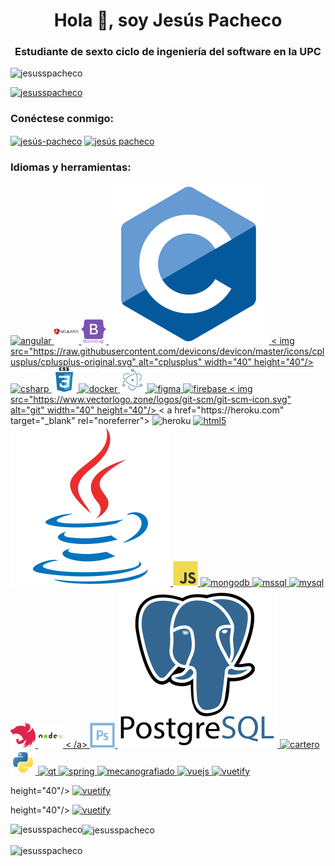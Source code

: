 <h1 align="center">Hola 👋, soy Jesús Pacheco</h1>
<h3 align="center">Estudiante de sexto ciclo de ingeniería del software en la UPC</h3>

<p align="left"> <img src="https://komarev.com/ghpvc/?username=jesusspacheco&label=Profile%20views&color=0e75b6&style=flat" alt="jesusspacheco" /> </p>

<p align="left"> <a href=" https://github.com/ryo-ma/github-profile-trofeo"><img src="https://github-perfil-trofeo.vercel.app/?username=jesusspacheco" alt="jesusspacheco" /> </a> </p>

<h3 align="left">Conéctese conmigo:</h3>
<p align="left">
<a href="https://linkedin.com/in/jesús-pacheco" target="blank"><img align="center" src="https://raw.githubusercontent.com/rahuldkjain/github-profile -readme-generator/master/src/images/icons/Social/linked-in-alt.svg" alt="jesús-pacheco" height="30" width="40" /></a>
<a href= "https://www.youtube.com/c/jesús pacheco" target="blank"><img align="center" src="https://raw.githubusercontent.com/rahuldkjain/github-profile-readme- generador/master/src/images/icons/Social/youtube.svg" alt="jesús pacheco" height="30" width="40" /></a>
</p>

<h3 align="left"> Idiomas y herramientas:</h3>
<p align="left"> <a href="https://angular.io" target="_blank" rel="noreferrer"> <img src="https://angular.io/assets/images/logos /angular/angular.svg" alt="angular" ancho="40" altura="40"/> </a> <a href="https://angular.io" target="_blank" rel="noreferrer "> <img src="https://raw.githubusercontent.com/devicons/devicon/master/icons/angularjs/angularjs-original-wordmark.svg" alt="angularjs" width="40" height="40" /> </a> <a href="https://getbootstrap.com" target="_blank" rel="noreferrer"> <img src="https://raw.githubusercontent.com/devicons/devicon/master/icons/bootstrap/bootstrap-plain-wordmark.svg" alt="bootstrap" width="40" height="40"/> </a> <a href="https:// www.cprogramming.com/" target="_blank" rel="noreferrer"> <img src="https://raw.githubusercontent.com/devicons/devicon/master/icons/c/c-original.svg" alt ="c" ancho="40" altura="40"/> </a> <a href="https://www.w3schools.com/cpp/" target="_blank" rel="noreferrer"> < img src="https://raw.githubusercontent.com/devicons/devicon/master/icons/cplusplus/cplusplus-original.svg" alt="cplusplus" width="40" height="40"/> </a ><a href="https://www.w3schools.com/cs/" target="_blank" rel="noreferrer"> <img src="https://raw.githubusercontent.com/devicons/devicon/master/ iconos/csharp/csharp-original.svg" alt="csharp" width="40" height="40"/> </a> <a href="https://www.w3schools.com/css/" objetivo ="_blank" rel="noreferrer"> <img src="https://raw.githubusercontent.com/devicons/devicon/master/icons/css3/css3-original-wordmark.svg" alt="css3" width= "40" height="40"/> </a> <a href="https://www.docker.com/" target="_blank" rel="noreferrer"> <img src="https:// crudo.githubusercontent.com/devicons/devicon/master/icons/docker/docker-original-wordmark.svg" alt="docker" width="40" height="40"/> </a> <a href="https: //www.electronjs.org" target="_blank" rel="noreferrer"> <img src="https://raw.githubusercontent.com/devicons/devicon/master/icons/electron/electron-original.svg" alt="electron" width="40" height="40"/> </a> <a href="https://www.figma.com/" target="_blank" rel="noreferrer"> <img src="https://www.vectorlogo.zone/logos/figma/figma-icon.svg" alt="figma" ancho="40" altura="40"/> </a> <a href="https://firebase.google.com/" target="_blank" rel="noreferrer"> <img src="https://www.vectorlogo.zone/logos/firebase/firebase-icon.svg " alt="firebase" width="40" height="40"/> </a> <a href="https://git-scm.com/" target="_blank" rel="noreferrer"> < img src="https://www.vectorlogo.zone/logos/git-scm/git-scm-icon.svg" alt="git" width="40" height="40"/> </a> < a href="https://heroku.com" target="_blank" rel="noreferrer"> <img src="https://www.vectorlogo.zone/logos/heroku/heroku-icon.svg" alt= "heroku" ancho="40" altura="40"/> </a> <a href="https://www.w3.org/html/" target="_blank" rel="noreferrer"> <img src="https://raw.githubusercontent. com/devicons/devicon/master/icons/html5/html5-original-wordmark.svg" alt="html5" width="40" height="40"/> </a> <a href="https:// www.java.com" target="_blank" rel="noreferrer"> <img src="https://raw.githubusercontent.com/devicons/devicon/master/icons/java/java-original.svg" alt= "java" ancho="40" altura="40"/> </a> <a href="https://developer.mozilla.org/en-US/docs/Web/JavaScript" target="_blank" rel ="noremitente"><img src="https://raw.githubusercontent.com/devicons/devicon/master/icons/javascript/javascript-original.svg" alt="javascript" width="40" height="40"/> </ a> <a href="https://www.mongodb.com/" target="_blank" rel="noreferrer"> <img src="https://raw.githubusercontent.com/devicons/devicon/master/ iconos/mongodb/mongodb-original-wordmark.svg" alt="mongodb" width="40" height="40"/> </a> <a href="https://www.microsoft.com/en- us/sql-server" target="_blank" rel="noreferrer"> <img src="https://www.svgrepo.com/show/303229/microsoft-sql-server-logo.svg" alt="mssql " ancho = "40" height="40"/> </a> <a href="https://www.mysql.com/" target="_blank" rel="noreferrer"> <img src="https://raw .githubusercontent.com/devicons/devicon/master/icons/mysql/mysql-original-wordmark.svg" alt="mysql" width="40" height="40"/> </a> <a href="https ://nestjs.com/" target="_blank" rel="noreferrer"> <img src="https://raw.githubusercontent.com/devicons/devicon/master/icons/nestjs/nestjs-plain.svg" alt="nestjs" width="40" height="40"/> </a> <a href="https://nodejs.org" target="_blank" rel="noreferrer"> <img src="https://raw.githubusercontent.com/devicons/devicon/master/icons/nodejs/nodejs-original-wordmark.svg" alt="nodejs" width="40" height="40"/> < /a> <a href="https://www.photoshop.com/en" target="_blank" rel="noreferrer"> <img src="https://raw.githubusercontent.com/devicons/devicon/ master/icons/photoshop/photoshop-line.svg" alt="photoshop" width="40" height="40"/> </a> <a href="https://www.postgresql.org" target= "_blank" rel="noreferrer"> <img src="https://raw.githubusercontent.com/devicons/devicon/master/icons/postgresql/postgresql-original-wordmark.svg" alt="postgresql"ancho="40" altura="40"/> </a> <a href="https://postman.com" target="_blank" rel="noreferrer"> <img src="https://www .vectorlogo.zone/logos/getpostman/getpostman-icon.svg" alt="cartero" width="40" height="40"/> </a> <a href="https://www.python.org " target="_blank" rel="noreferrer"> <img src="https://raw.githubusercontent.com/devicons/devicon/master/icons/python/python-original.svg" alt="python" width= "40" height="40"/> </a> <a href="https://www.qt.io/" target="_blank" rel="noreferrer"> <img src="https://upload.wikimedia.org/wikipedia/commons/0/0b/Qt_logo_2016.svg" alt="qt" width="40" height="40"/> </a> <a href="https: //spring.io/" target="_blank" rel="noreferrer"> <img src="https://www.vectorlogo.zone/logos/springio/springio-icon.svg" alt="spring" width= "40" height="40"/> </a> <a href="https://www.typescriptlang.org/" target="_blank" rel="noreferrer"> <img src="https:// raw.githubusercontent.com/devicons/devicon/master/icons/typescript/typescript-original.svg" alt="mecanografiado" ancho="40" altura="40"/> </a> <a href="https://vuejs.org/" target="_blank" rel="noreferrer"> <img src="https://raw.githubusercontent.com/devicons/devicon/master/icons/vuejs/vuejs-original-wordmark .svg" alt="vuejs" width="40" height="40"/> </a> <a href="https://vuetifyjs.com/en/" target="_blank" rel="noreferrer" > <img src="https://bestofjs.org/logos/vuetify.svg" alt="vuetify" width="40" height="40"/> </a> </p>height="40"/> </a> <a href="https://vuetifyjs.com/en/" target="_blank" rel="noreferrer"> <img src="https://bestofjs.org /logotipos/vuetify.svg" alt="vuetify" ancho="40" altura="40"/> </a> </p>height="40"/> </a> <a href="https://vuetifyjs.com/en/" target="_blank" rel="noreferrer"> <img src="https://bestofjs.org /logotipos/vuetify.svg" alt="vuetify" ancho="40" altura="40"/> </a> </p>

<p><img align="left" src="https://github-readme-stats.vercel.app/api/top-langs?username=jesusspacheco&show_icons=true&locale=en&layout=compact" alt="jesusspacheco" /> </p>

<p> <img align="center" src="https://github-readme-stats.vercel.app/api?username=jesusspacheco&show_icons=true&locale=en" alt="jesusspacheco" /> </p>

<p><img align="center" src="https://github-readme-streak-stats.herokuapp.com/?user=jesusspacheco&" alt="jesusspacheco" /></p>
